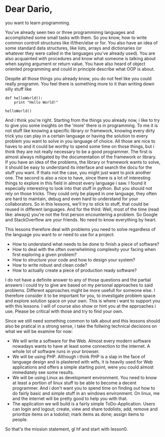 Dear Dario,
===========

you want to learn programming.

You've already seen two or three programminng languages and accomplished 
some small tasks with them. So you know, how to write common controll 
structures like if/then/else or for. You also have an idea of some standard 
data structures, like lists, arrays and dictionaries (or whatever they were 
called in the languages you've already used). You are also acquainted with 
procedures and know what someone is talking about when saying argument or 
return value. You have also heard of object oriented programming and could 
in principle describe what OOP is about. 

Despite all those things you already know, you do not feel like you could 
really programm. You feel there is something more to it than writing down
silly stuff like

```
def helloWorld():
    print "Hello World!"

helloWorld() 
```

And i think you're right. Starting from the things you already now, i like
to try to give you some insights on the 'more' there is in programming. To
me it is not stuff like knowing a specific library or framework, knowing 
every dirty trick you can play in a certain language or having the solution
to every problem you want to solve in you language of choice. All those are
nice to haves to and it could be worthy to spend some time on those things,
but i think they are not really necessary to be a good programmer.
The first is almost always mitigated by the documentation of the framework
or library. If you have an idea of the problems, the library or framework
wants to solve, it should be easy to understand its interface and search the
docu for the stuff you want. If thats not the case, you might just want to
pick another one.
The second is also a nice to have, since there is a lot of interesting things
to explore in this field in almost every language i saw. I found it especially
interesting to look into that stuff in python. But you should not rely on 
those tricks. They could only be played in one language, they often are hard
to maintain, debug and even hard to understand for your collaborators. So in 
this lessons, we'll try to stick to stuff, that could be reused in different
languages.
And for the third: Well, most of the time (read like: always) you're not the 
first person encountering a problem. So Google and StackOverflow are your
friends. No need to know everything by heart.   

This lessons therefore deal with problems you need to solve regardless of the
language you want to or need to use for a project:

* How to understand what needs to be done to finish a piece of software?
* How to deal with the often overwhelming complexity your facing when 
  first exploring a given problem?
* How to structure your code and how to design your system?
* How to write robust and clean code?
* How to actually create a piece of production ready software?

I do not have a definite answer to any of those questions and the partial 
answers i could try to give are based on my personal approaches to said problems. 
Different approaches might be more usefull for someone else.
I therefore consider it to be important for you, to investigate problem space 
and explore solution space on your own. This is where i want to support you with 
this lessons. I will of course also show or hint you at the approaches i use.
Please be critical with those and try to find your own.

Since we still need something common to talk about and this lessons should also
be pratical in a strong sense, i take the follwing technical decisions on what 
we will be examine for now:

* We will write a software for the Web. Almost every modern software nowadays
  wants to have at least some connection to the internet. A whole lot of software
  runs in your browser. 
* We will be using PHP. Although i think PHP is a slap in the face of language
  design and is plastered with wtfs, it is heavily used for Web applications and 
  offers a simple starting point, were you could almost immediately see some 
  results.
* We will be using Linux as development environment. You need to know at least
  a portion of linux stuff to be able to become a decent programmer. And i don't
  want you to spend time on finding out how to do fairly basic and simple stuff
  in an windows environment. On linux, me and the internet will be pretty good
  to help you with that.
* The application we will build is a fairly simple ToDo-Application. Users can
  login and logout; create, view and share todolists; add, remove and prioritize 
  items on a todolist; mark items as done; assign items to people.

So that's the mission statement, gl hf and start with lesson0.
